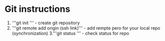 # Git instructions

1. '''git init ''' - create git repository
2. '''git remote add origin (ssh link)''' - add rempte pero for your local repo (synchronization) 
3.'''git status ''' - check status for repo